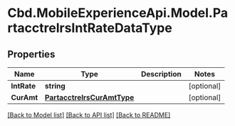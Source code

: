 # Cbd.MobileExperienceApi.Model.PartacctrelrsIntRateDataType

## Properties

Name | Type | Description | Notes
------------ | ------------- | ------------- | -------------
**IntRate** | **string** |  | [optional] 
**CurAmt** | [**PartacctrelrsCurAmtType**](PartacctrelrsCurAmtType.md) |  | [optional] 

[[Back to Model list]](../README.md#documentation-for-models) [[Back to API list]](../README.md#documentation-for-api-endpoints) [[Back to README]](../README.md)

